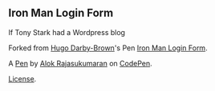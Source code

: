 Iron Man Login Form
-------------------
If Tony Stark had a Wordpress blog

Forked from [Hugo Darby-Brown](http://codepen.io/hugo/)'s Pen [Iron Man Login Form](http://codepen.io/hugo/pen/ypcqb/).

A [Pen](http://codepen.io/alokraj68/pen/VYEMyd) by [Alok Rajasukumaran](http://codepen.io/alokraj68) on [CodePen](http://codepen.io/).

[License](http://codepen.io/alokraj68/pen/VYEMyd/license).